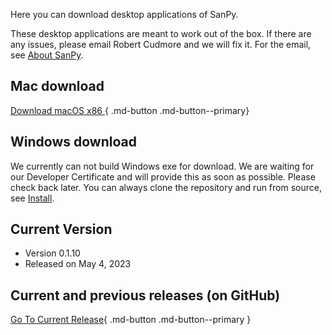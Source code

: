 
Here you can download desktop applications of SanPy.

These desktop applications are meant to work out of the box. If there are any issues, please email Robert Cudmore and we will fix it. For the email, see [About SanPy](../about).

## Mac download

[Download macOS x86 ](https://github.com/cudmore/SanPy/releases/download/v0.1.10/SanPy-macOS-x86.zip){ .md-button .md-button--primary}

<!--
[Download Windows](https://github.com/jtle00/SanPy-Johnson/suites/12711040700/artifacts/682408951){ .md-button .md-button--myred}
-->

## Windows download

We currently can not build Windows exe for download. We are waiting for our Developer Certificate and will provide this as soon as possible. Please check back later. You can always clone the repository and run from source, see [Install](install.md).

## Current Version
 - Version 0.1.10
 - Released on May 4, 2023

## Current and previous releases (on GitHub)

[Go To Current Release](https://github.com/cudmore/SanPy/releases){ .md-button .md-button--primary }


